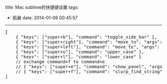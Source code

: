 title: Mac sublime的快捷键设置
tags:
  - 拓展
date: 2014-01-08 00:45:57
---

<pre>
[
    { "keys": ["super+b"], "command": "toggle_side_bar" },
    { "keys": ["super+right"], "command": "move_to", "args": { "to": "eol" } }, 
    { "keys": ["super+left"], "command": "move_to", "args": { "to": "bol" } },
    { "keys": ["super+u"], "command": "upper_case" },
    { "keys": ["super+l"], "command": "lower_case" }
    // exchange command+f to command+e
    // { "keys": ["super+e"], "command": "show_panel", "args": {"panel": "find"} },
    // { "keys": ["super+f"], "command": "slurp_find_string", "args": {"panel": "find"} }
]
</pre>
